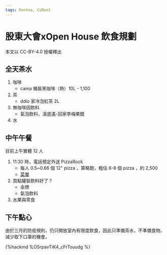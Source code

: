 ```yaml
---
tags: Rentea, CoRent
---
```

# 股東大會xOpen House 飲食規劃

本文以 CC-BY-4.0 授權釋出

## 全天茶水

1. 咖啡
   - cama 桶裝黑咖啡（熱）10L - 1,100
3. 茶
   - ddio 家冷泡紅茶 2L
4. 無咖啡因飲料
   - 氣泡飲料、溪底遙-回家李梅果醋
6. 水

## 中午午餐

目前上午實體 12 人

1. 11:30 時，電話預定外送 PizzaRock
   - 每人 0.5~0.66 個 12" pizza ，算略飽，粗估 6-8 個 pizza ，約 2,500
   - [菜單](http://www.pizzarock.com.tw/pizzas-2525934217.html)
2. 買點罐裝飲料好了？
   - 金牌
   - 氣泡飲料
3. 水果與零食

## 下午點心

由於三月的防疫規則，仍只開放室內有限度飲食，因此只準備茶水，不準備食物，減少取下口罩的機會。


{%hackmd 1LO5rpavTiK4_cFrTouudg %}
